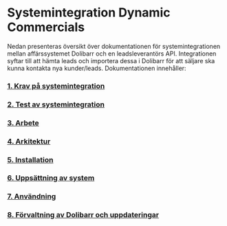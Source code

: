 # Systemintegration Dynamic Commercials
Nedan presenteras översikt över dokumentationen för systemintegrationen mellan affärssystemet Dolibarr och en leadsleverantörs API. Integrationen syftar till att hämta leads och importera dessa i Dolibarr för att säljare ska kunna kontakta nya kunder/leads. Dokumentationen innehåller:

### [1. Krav på systemintegration](https://github.com/karlstad-business-school/23-isgc15-jaguar/wiki/Krav-p%C3%A5-systemintegration)
### [2. Test av systemintegration](https://github.com/karlstad-business-school/23-isgc15-jaguar/wiki/Test-av-systemintegration)
### [3. Arbete](https://github.com/karlstad-business-school/23-isgc15-jaguar/wiki/Arbete)
### [4. Arkitektur](https://github.com/karlstad-business-school/23-isgc15-jaguar/wiki/Arkitektur)
### [5. Installation](https://github.com/karlstad-business-school/23-isgc15-jaguar/wiki/Installation)
### [6. Uppsättning av system](https://github.com/karlstad-business-school/23-isgc15-jaguar/wiki/Upps%C3%A4ttning-av-system)
### [7. Användning](https://github.com/karlstad-business-school/23-isgc15-jaguar/wiki/Anv%C3%A4ndning)
### [8. Förvaltning av Dolibarr och uppdateringar](https://github.com/karlstad-business-school/23-isgc15-jaguar/wiki/F%C3%B6rvaltning-av-Dolibarr-och-uppdateringar)
